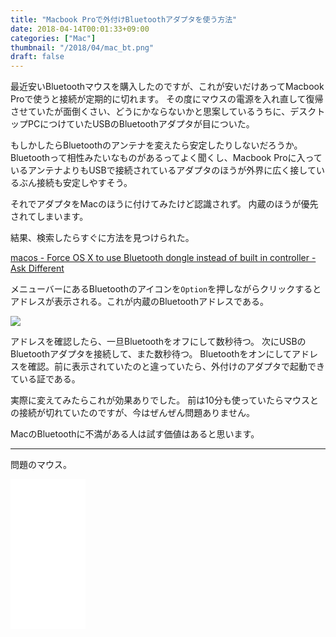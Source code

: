 ```yaml
---
title: "Macbook Proで外付けBluetoothアダプタを使う方法"
date: 2018-04-14T00:01:33+09:00
categories: ["Mac"]
thumbnail: "/2018/04/mac_bt.png"
draft: false
---
```


最近安いBluetoothマウスを購入したのですが、これが安いだけあってMacbook Proで使うと接続が定期的に切れます。
その度にマウスの電源を入れ直して復帰させていたが面倒くさい、どうにかならないかと思案しているうちに、デスクトップPCにつけていたUSBのBluetoothアダプタが目についた。

もしかしたらBluetoothのアンテナを変えたら安定したりしないだろうか。
Bluetoothって相性みたいなものがあるってよく聞くし、Macbook Proに入っているアンテナよりもUSBで接続されているアダプタのほうが外界に広く接しているぶん接続も安定しやすそう。

それでアダプタをMacのほうに付けてみたけど認識されず。
内蔵のほうが優先されてしまいます。

結果、検索したらすぐに方法を見つけられた。

[macos - Force OS X to use Bluetooth dongle instead of built in controller - Ask Different](https://apple.stackexchange.com/questions/94402/force-os-x-to-use-bluetooth-dongle-instead-of-built-in-controller?utm_medium=organic&utm_source=google_rich_qa&utm_campaign=google_rich_qa)

メニューバーにあるBluetoothのアイコンを`Option`を押しながらクリックするとアドレスが表示される。これが内蔵のBluetoothアドレスである。

![](/2018/04/mac_bt.png)

アドレスを確認したら、一旦Bluetoothをオフにして数秒待つ。
次にUSBのBluetoothアダプタを接続して、また数秒待つ。
Bluetoothをオンにしてアドレスを確認。前に表示されていたのと違っていたら、外付けのアダプタで起動できている証である。

実際に変えてみたらこれが効果ありでした。
前は10分も使っていたらマウスとの接続が切れていたのですが、今はぜんぜん問題ありません。

MacのBluetoothに不満がある人は試す価値はあると思います。

---

問題のマウス。

<iframe style="width:120px;height:240px;" marginwidth="0" marginheight="0" scrolling="no" frameborder="0" src="//rcm-fe.amazon-adsystem.com/e/cm?lt1=_blank&bc1=000000&IS2=1&bg1=FFFFFF&fc1=000000&lc1=0000FF&t=blogtkt989inf-22&o=9&p=8&l=as4&m=amazon&f=ifr&ref=as_ss_li_til&asins=B01M2X96R9&linkId=2910ed1362d3f02531310481b4e7f0fa"></iframe>
